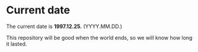 # Current date

The current date is **1997.12.25.** (YYYY.MM.DD.)

This repository will be good when the world ends, so we will know how long it lasted.